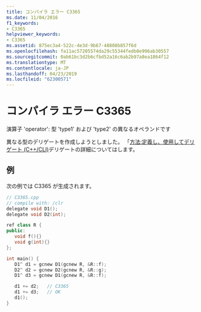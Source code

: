 ```yaml
---
title: コンパイラ エラー C3365
ms.date: 11/04/2016
f1_keywords:
- C3365
helpviewer_keywords:
- C3365
ms.assetid: 875ec3a4-522c-4e3d-9b67-48808b857f6d
ms.openlocfilehash: fa11ac57205574da29c55344fedb0e996ab30557
ms.sourcegitcommit: 0ab61bc3d2b6cfbd52a16c6ab2b97a8ea1864f12
ms.translationtype: MT
ms.contentlocale: ja-JP
ms.lasthandoff: 04/23/2019
ms.locfileid: "62300571"
---
```

# <a name="compiler-error-c3365"></a>コンパイラ エラー C3365

演算子 'operator': 型 'type1' および 'type2' の異なるオペランドです

異なる型のデリゲートを作成しようとしました。  「[方法:定義し、使用してデリゲート (C++/CLI)](../../dotnet/how-to-define-and-use-delegates-cpp-cli.md)デリゲートの詳細についてはします。

## <a name="example"></a>例

次の例では C3365 が生成されます。

```cpp
// C3365.cpp
// compile with: /clr
delegate void D1();
delegate void D2(int);

ref class R {
public:
   void f(){}
   void g(int){}
};

int main() {
   D1^ d1 = gcnew D1(gcnew R, &R::f);
   D2^ d2 = gcnew D2(gcnew R, &R::g);
   D1^ d3 = gcnew D1(gcnew R, &R::f);

   d1 += d2;   // C3365
   d1 += d3;   // OK
   d1();
}
```